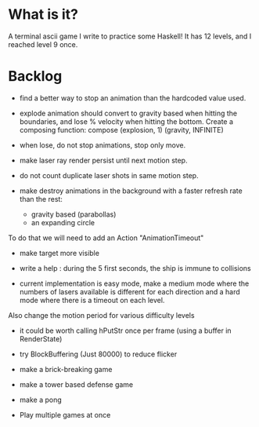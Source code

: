 # What is it?

A terminal ascii game I write to practice some Haskell! It has 12 levels, and I reached level 9 once.

# Backlog

- find a better way to stop an animation than the hardcoded value used.
- explode animation should convert to gravity based when hitting the boundaries, and lose % velocity when hitting the bottom.
Create a composing function: compose (explosion, 1) (gravity, INFINITE)

- when lose, do not stop animations, stop only move.
- make laser ray render persist until next motion step.
- do not count duplicate laser shots in same motion step.
- make destroy animations in the background with a faster refresh rate than the rest:
  - gravity based (parabollas)
  - an expanding circle

To do that we will need to add an Action "AnimationTimeout"

- make target more visible

- write a help : during the 5 first seconds, the ship is immune to collisions
- current implementation is easy mode, make a medium mode where the
numbers of lasers available is different for each direction
and a hard mode where there is a timeout on each level.

Also change the motion period for various difficulty levels

- it could be worth calling hPutStr once per frame (using a buffer in RenderState)
- try BlockBuffering (Just 80000) to reduce flicker

- make a brick-breaking game
- make a tower based defense game
- make a pong

- Play multiple games at once
